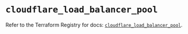 # `cloudflare_load_balancer_pool`

Refer to the Terraform Registry for docs: [`cloudflare_load_balancer_pool`](https://registry.terraform.io/providers/cloudflare/cloudflare/4.27.0/docs/resources/load_balancer_pool).
